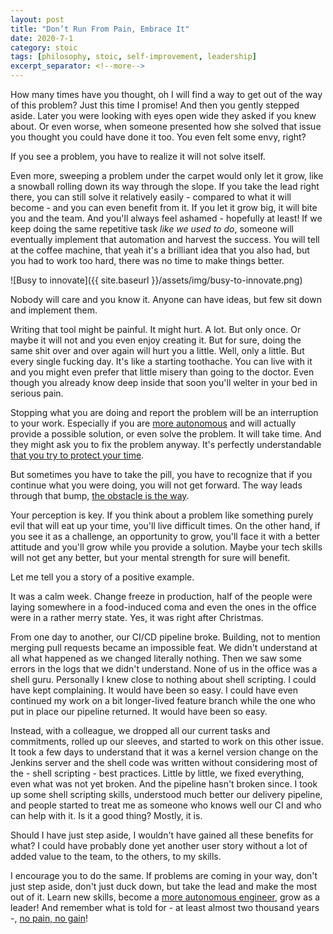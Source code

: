 ```yaml
---
layout: post
title: "Don’t Run From Pain, Embrace It"
date: 2020-7-1
category: stoic
tags: [philosophy, stoic, self-improvement, leadership]
excerpt_separator: <!--more-->
---
```

How many times have you thought, oh I will find a way to get out of the way of this problem? Just this time I promise! And then you gently stepped aside. Later you were looking with eyes open wide they asked if you knew about. Or even worse, when someone presented how she solved that issue you thought you could have done it too. You even felt some envy, right?
<!--more-->

If you see a problem, you have to realize it will not solve itself.

Even more, sweeping a problem under the carpet would only let it grow, like a snowball rolling down its way through the slope. If you take the lead right there, you can still solve it relatively easily - compared to what it will become -  and you can even benefit from it. If you let it grow big, it will bite you and the team. And you'll always feel ashamed - hopefully at least! If we keep doing the same repetitive task _like we used to do_, someone will eventually implement that automation and harvest the success. You will tell at the coffee machine, that yeah it's a brilliant idea that you also had, but you had to work too hard, there was no time to make things better. 

![Busy to innovate]({{ site.baseurl }}/assets/img/busy-to-innovate.png)

Nobody will care and you know it. Anyone can have ideas, but few sit down and implement them.

Writing that tool might be painful. It might hurt. A lot. But only once. Or maybe it will not and you even enjoy creating it. But for sure, doing the same shit over and over again will hurt you a little. Well, only a little. But every single fucking day. It's like a starting toothache. You can live with it and you might even prefer that little misery than going to the doctor. Even though you already know deep inside that soon you'll welter in your bed in serious pain.

Stopping what you are doing and report the problem will be an interruption to your work. Especially if you are [more autonomous](http://sandordargo.com/blog/2020/04/29/4-levels-of-autonomy) and will actually provide a possible solution, or even solve the problem. It will take time. And they might ask you to fix the problem anyway. It's perfectly understandable [that you try to protect your time](http://sandordargo.com/blog/2018/12/05/reconquering-my-job). 

But sometimes you have to take the pill, you have to recognize that if you continue what you were doing, you will not get forward. The way leads through that bump, [the obstacle is the way](http://sandordargo.com/blog/2019/05/30/the-obstacle-is-the-way).

Your perception is key. If you think about a problem like something purely evil that will eat up your time, you'll live difficult times. On the other hand, if you see it as a challenge, an opportunity to grow, you'll face it with a better attitude and you'll grow while you provide a solution. Maybe your tech skills will not get any better, but your mental strength for sure will benefit.

Let me tell you a story of a positive example.

It was a calm week. Change freeze in production, half of the people were laying somewhere in a food-induced coma and even the ones in the office were in a rather merry state. Yes, it was right after Christmas.

From one day to another, our CI/CD pipeline broke. Building, not to mention merging pull requests became an impossible feat. We didn't understand at all what happened as we changed literally nothing. Then we saw some errors in the logs that we didn't understand. None of us in the office was a shell guru. Personally I knew close to nothing about shell scripting. I could have kept complaining. It would have been so easy. I could have even continued my work on a bit longer-lived feature branch while the one who put in place our pipeline returned. It would have been so easy.

Instead, with a colleague, we dropped all our current tasks and commitments, rolled up our sleeves, and started to work on this other issue. It took a few days to understand that it was a kernel version change on the Jenkins server and the shell code was written without considering most of the - shell scripting - best practices. Little by little, we fixed everything, even what was not yet broken. And the pipeline hasn't broken since. I took up some shell scripting skills, understood much better our delivery pipeline, and people started to treat me as someone who knows well our CI and who can help with it. Is it a good thing? Mostly, it is.

Should I have just step aside, I wouldn't have gained all these benefits for what? I could have probably done yet another user story without a lot of added value to the team, to the others, to my skills.

I encourage you to do the same. If problems are coming in your way, don't just step aside, don't just duck down, but take the lead and make the most out of it. Learn new skills, become a [more autonomous engineer](http://sandordargo.com/blog/2020/04/29/4-levels-of-autonomy), grow as a leader!
And remember what is told for - at least almost two thousand years -, [no pain, no gain](https://en.wikipedia.org/wiki/No_pain,_no_gain)!